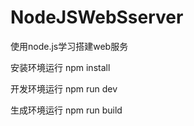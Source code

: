 # NodeJSWebSserver
使用node.js学习搭建web服务

安装环境运行 npm install

开发环境运行 npm run dev

生成环境运行 npm run build
